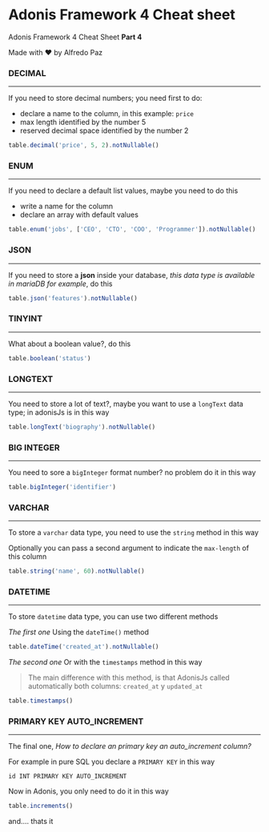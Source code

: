 # Adonis Framework 4 Cheat sheet

Adonis Framework 4 Cheat Sheet  **Part 4**

Made with ❤️ by Alfredo Paz



### DECIMAL

______________________

If you need to store decimal numbers; you need first to do:

- declare a name to the column, in this example: `price`
- max length identified by the number 5
- reserved decimal space identified by the number 2

```javascript
table.decimal('price', 5, 2).notNullable()
```



### ENUM

_______________

If you need to declare a default list values, maybe you need to do this

- write a name for the column 
- declare an array with default values

```javascript
table.enum('jobs', ['CEO', 'CTO', 'COO', 'Programmer']).notNullable()
```



### JSON

______________

If you need to store a **json** inside your database, *this data type is available in mariaDB for example*, do this

```javascript
table.json('features').notNullable()
```



### TINYINT

_______________

What about a boolean value?, do this

```javascript
table.boolean('status')
```



### LONGTEXT

_________________

You need to store a lot of text?, maybe you want to use a `longText` data type; in adonisJs is in this way

```javascript
table.longText('biography').notNullable()
```



### BIG INTEGER

_____________

You need to sore a `bigInteger` format number? no problem do it in this way

```javascript
table.bigInteger('identifier')
```



### VARCHAR

________________

To store a `varchar` data type, you need to use the `string` method in this way

Optionally you can pass a second argument to indicate the `max-length` of this column

```javascript
table.string('name', 60).notNullable()
```



### DATETIME

______________

To store `datetime` data type, you can use two different methods

*The first one* Using the `dateTime()` method

```javascript
table.dateTime('created_at').notNullable()
```



*The second one* Or with the `timestamps` method in this way

> The main difference with this method, is that AdonisJs called automatically both columns: `created_at` y `updated_at` 

```javascript
table.timestamps()
```



### PRIMARY KEY AUTO_INCREMENT

___________________

The final one, *How to declare an primary key an auto_increment column?*



For example in pure SQL you declare a `PRIMARY KEY` in this way

```mariadb
id INT PRIMARY KEY AUTO_INCREMENT
```



Now in Adonis, you only need to do it in this way

```javascript
table.increments()
```

and.... thats it